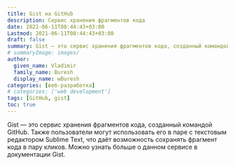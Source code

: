 ```yaml
---
title: Gist на GitHub
description: Cервис хранения фрагментов кода
date: 2021-06-11T08:44:43+03:00
Lastmod: 2021-06-11T08:44:43+03:00
draft: false
summary: Gist — это сервис хранения фрагментов кода, созданный командой GitHub. Также пользователи могут использовать его в паре с текстовым редактором Sublime Text, что даёт возможность сохранять фрагмент кода в пару кликов. Можно узнать больше о данном сервисе в документации Gist. ответ на вопрос - «зачем читать я буду это?»
# summaryImage: images/
author:
  given_name: Vladimir
  family_name: Buresh
  display_name: wBuresh
categories: [веб-разработка]
# categories: ['web development']
tags: [GitHub, gist]
toc: true
---
```


Gist — это сервис хранения фрагментов кода, созданный командой GitHub. Также пользователи могут использовать его в паре с текстовым редактором Sublime Text, что даёт возможность сохранять фрагмент кода в пару кликов. Можно узнать больше о данном сервисе в документации Gist.
